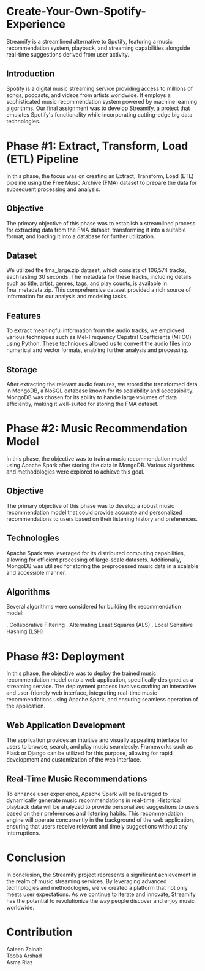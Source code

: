 # Create-Your-Own-Spotify-Experience
Streamify is a streamlined alternative to Spotify, featuring a music recommendation system, playback, and streaming capabilities alongside real-time suggestions derived from user activity.

## Introduction
Spotify is a digital music streaming service providing access to millions of songs, podcasts, and videos from artists worldwide. It employs a sophisticated music recommendation system powered by machine learning algorithms. Our final assignment was to develop Streamify, a project that emulates Spotify's functionality while incorporating cutting-edge big data technologies.

# Phase #1: Extract, Transform, Load (ETL) Pipeline
In this phase, the focus was on creating an Extract, Transform, Load (ETL) pipeline using the Free Music Archive (FMA) dataset to prepare the data for subsequent processing and analysis.

## Objective
The primary objective of this phase was to establish a streamlined process for extracting data from the FMA dataset, transforming it into a suitable format, and loading it into a database for further utilization.

## Dataset
We utilized the fma_large.zip dataset, which consists of 106,574 tracks, each lasting 30 seconds. The metadata for these tracks, including details such as title, artist, genres, tags, and play counts, is available in fma_metadata.zip. This comprehensive dataset provided a rich source of information for our analysis and modeling tasks.

## Features
To extract meaningful information from the audio tracks, we employed various techniques such as Mel-Frequency Cepstral Coefficients (MFCC) using Python. These techniques allowed us to convert the audio files into numerical and vector formats, enabling further analysis and processing.

## Storage
After extracting the relevant audio features, we stored the transformed data in MongoDB, a NoSQL database known for its scalability and accessibility. MongoDB was chosen for its ability to handle large volumes of data efficiently, making it well-suited for storing the FMA dataset.

# Phase #2: Music Recommendation Model
In this phase, the objective was to train a music recommendation model using Apache Spark after storing the data in MongoDB. Various algorithms and methodologies were explored to achieve this goal.

## Objective
The primary objective of this phase was to develop a robust music recommendation model that could provide accurate and personalized recommendations to users based on their listening history and preferences.

## Technologies
Apache Spark was leveraged for its distributed computing capabilities, allowing for efficient processing of large-scale datasets. Additionally, MongoDB was utilized for storing the preprocessed music data in a scalable and accessible manner.

## Algorithms
Several algorithms were considered for building the recommendation model:

. Collaborative Filtering 
. Alternating Least Squares (ALS) 
. Local Sensitive Hashing (LSH)

# Phase #3: Deployment
In this phase, the objective was to deploy the trained music recommendation model onto a web application, specifically designed as a streaming service. The deployment process involves crafting an interactive and user-friendly web interface, integrating real-time music recommendations using Apache Spark, and ensuring seamless operation of the application.

## Web Application Development
The application provides an intuitive and visually appealing interface for users to browse, search, and play music seamlessly. Frameworks such as Flask or Django can be utilized for this purpose, allowing for rapid development and customization of the web interface.

## Real-Time Music Recommendations
To enhance user experience, Apache Spark will be leveraged to dynamically generate music recommendations in real-time. Historical playback data will be analyzed to provide personalized suggestions to users based on their preferences and listening habits. This recommendation engine will operate concurrently in the background of the web application, ensuring that users receive relevant and timely suggestions without any interruptions.

# Conclusion
In conclusion, the Streamify project represents a significant achievement in the realm of music streaming services. By leveraging advanced technologies and methodologies, we've created a platform that not only meets user expectations. As we continue to iterate and innovate, Streamify has the potential to revolutionize the way people discover and enjoy music worldwide.

# Contribution

Aaleen Zainab  
Tooba Arshad  
Asma Riaz
